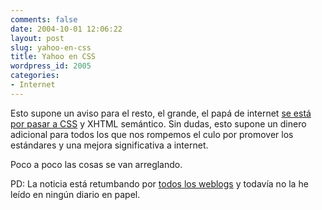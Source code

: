 ```yaml
---
comments: false
date: 2004-10-01 12:06:22
layout: post
slug: yahoo-en-css
title: Yahoo en CSS
wordpress_id: 2005
categories:
- Internet
---
```


Esto supone un aviso para el resto, el grande, el papá de internet [se está por pasar a CSS](http://www.yahoo.com/?r=1096562497) y XHTML semántico. Sin dudas, esto supone un dinero adicional para todos los que nos rompemos el culo por promover los estándares y una mejora significativa a internet.





Poco a poco las cosas se van arreglando.





PD: La noticia está retumbando por [todos los weblogs](http://www.bitacoras.com) y todavía no la he leído en ningún diario en papel.




 
